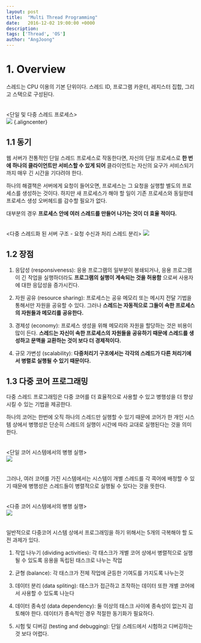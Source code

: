 ```yaml
---
layout: post
title:  "Multi Thread Programming"
date:   2016-12-02 19:00:00 +0000
description:
tags: ['Thread', 'OS']
author: "AngJoong"
---
```


# 1. Overview
스레드는 CPU 이용의 기본 단위이다. 스레드 ID, 프로그램 카운터, 레지스터 집합, 그리고 스택으로 구성된다.  
<br/>
<br/>
&lt;단일 및 다중 스레드 프로세스>  
![](http://postfiles11.naver.net/20150417_202/three_letter_1429254488468egL0u_JPEG/4_01_ThreadDiagram.jpg?type=w2) {.aligncenter}

## 1.1 동기
웹 서버가 전통적인 단일 스레드 프로세스로 작동한다면, 자신의 단일 프로세스로 **한 번에 하나의 클라이언트만 서비스할 수 있게 되어** 클라이언트는 자신의 요구가 서비스되기까지 매우 긴 시간을 기다려야 한다.  

하나의 해결책은 서버에게 요청이 들어오면, 프로세스는 그 요청을 실행할 별도의 프로세스를 생성하는 것이다. 하지만 새 프로세스가 해야 할 일이 기존 프로세스와 동일한데 프로세스 생성 오버헤드를 감수할 필요가 없다.  

대부분의 경우 **프로세스 안에 여러 스레드를 만들어 나가는 것이 더 효율 적이다.**  
<br/>
<br/>
&lt;다중 스레드화 된 서버 구조 - 요청 수신과 처리 스레드 분리>
![](http://postfiles15.naver.net/20150417_286/three_letter_142925454398959i6U_JPEG/4_02_MultithreadedArchitecture.jpg?type=w2)

## 1.2 장점
1. 응답성 (responsiveness): 응용 프로그램의 일부분이 봉쇄되거나, 응용 프로그램이 긴 작업을 실행하더라도 **프로그램의 실행이 계속되는 것을 허용함** 으로써 사용자에 대한 응답성을 증가시킨다.  

2. 자원 공유 (resource sharing): 프로세스는 공유 메모리 또는 메시지 전달 기법을 통해서만 자원을 공유할 수 있다. 그러나 **스레드는 자동적으로 그들이 속한 프로세스의 자원들과 메모리를 공유한다.**  

3. 경제성 (economy): 프로세스 생성을 위해 메모리와 자원을 할당하는 것은 비용이 많이 든다. **스레드는 자신이 속한 프로세스의 자원들을 공유하기 때문에 스레드를 생성하고 문맥을 교환하는 것이 보다 더 경제적이다.**

4. 규모 가변성 (scalability): **다중처리기 구조에서는 각각의 스레드가 다른 처리기에서 병렬로 실행될 수 있기 때문이다.**  

## 1.3 다중 코어 프로그래밍
다중 스레드 프로그래밍은 다중 코어를 더 효율적으로 사용할 수 있고 병행성을 더 향상시킬 수 있는 기법을 제공한다.  

하나의 코어는 한번에 오직 하나의 스레드만 실행할 수 있기 때문에 코어가 한 개인 시스템 상에서 병행성은 단순히 스레드의 실행이 시간에 따라 교대로 실행된다는 것을 의미한다.  
<br/>
<br/>
&lt;단일 코어 시스템에서의 병행 실행>  
![](http://postfiles16.naver.net/20150417_95/three_letter_1429254600113YiEFV_JPEG/4_03_ConcurrentSingleCore.jpg?type=w2)  
<br/>
<br/>
그러나, 여러 코어를 가진 시스템에서는 시스템이 개별 스레드를 각 콕어에 배정할 수 있기 때문에 병행성은 스레드들이 병렬적으로 실행될 수 있다는 것을 뜻한다.  
<br/>
<br/>
&lt;다중 코어 시스템에서의 병행 실행>  
![](http://postfiles3.naver.net/20150417_290/three_letter_1429254600234Mjt6D_JPEG/4_04_ParralelMulticore.jpg?type=w2)  
<br/>
<br/>
일반적으로 다중코어 시스템 상에서 프로그래밍을 하기 위해서는 5개의 극복해야 할 도전 과제가 있다.  

1. 작업 나누기 (dividing activities): 각 태스크가 개별 코어 상에서 병렬적으로 실행될 수 있도록 응용을 독립된 태스크로 나누는 작업  

2. 균형 (balance): 각 태스크가 전체 작업에 균등한 기여도를 가지도록 나누는것  

3. 데이터 분리 (data spliting): 태스크가 접근하고 조작하는 데이터 또한 개별 코어에서 사용할 수 있도록 나눈다  

4. 데이터 종속성 (data dependency): 둘 이상의 태스크 사이에 종속성이 없는지 검토해야 한다. 데이터가 종속적인 경우 적절한 동기화가 필요하다.  

5. 시험 및 디버깅 (testing and debugging): 단일 스레드에서 시험하고 디버깅하는것 보다 어렵다.  
